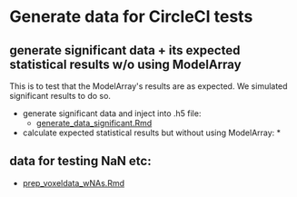 # Generate data for CircleCI tests
## generate significant data + its expected statistical results w/o using ModelArray
This is to test that the ModelArray's results are as expected. We simulated significant results to do so.

* generate significant data and inject into .h5 file:
    * [generate_data_significant.Rmd](generate_data_significant.Rmd)
* calculate expected statistical results but without using ModelArray:
    * 

## data for testing NaN etc:

* [prep_voxeldata_wNAs.Rmd](prep_voxeldata_wNAs.Rmd)

